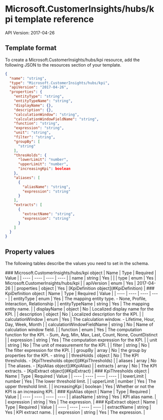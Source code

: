 # Microsoft.CustomerInsights/hubs/kpi template reference
API Version: 2017-04-26
## Template format

To create a Microsoft.CustomerInsights/hubs/kpi resource, add the following JSON to the resources section of your template.

```json
{
  "name": "string",
  "type": "Microsoft.CustomerInsights/hubs/kpi",
  "apiVersion": "2017-04-26",
  "properties": {
    "entityType": "string",
    "entityTypeName": "string",
    "displayName": {},
    "description": {},
    "calculationWindow": "string",
    "calculationWindowFieldName": "string",
    "function": "string",
    "expression": "string",
    "unit": "string",
    "filter": "string",
    "groupBy": [
      "string"
    ],
    "thresHolds": {
      "lowerLimit": "number",
      "upperLimit": "number",
      "increasingKpi": boolean
    },
    "aliases": [
      {
        "aliasName": "string",
        "expression": "string"
      }
    ],
    "extracts": [
      {
        "extractName": "string",
        "expression": "string"
      }
    ]
  }
}
```
## Property values

The following tables describe the values you need to set in the schema.

<a id="Microsoft.CustomerInsights/hubs/kpi" />
### Microsoft.CustomerInsights/hubs/kpi object
|  Name | Type | Required | Value |
|  ---- | ---- | ---- | ---- |
|  name | string | Yes |  |
|  type | enum | Yes | Microsoft.CustomerInsights/hubs/kpi |
|  apiVersion | enum | Yes | 2017-04-26 |
|  properties | object | Yes | [KpiDefinition object](#KpiDefinition) |


<a id="KpiDefinition" />
### KpiDefinition object
|  Name | Type | Required | Value |
|  ---- | ---- | ---- | ---- |
|  entityType | enum | Yes | The mapping entity type. - None, Profile, Interaction, Relationship |
|  entityTypeName | string | Yes | The mapping entity name. |
|  displayName | object | No | Localized display name for the KPI. |
|  description | object | No | Localized description for the KPI. |
|  calculationWindow | enum | Yes | The calculation window. - Lifetime, Hour, Day, Week, Month |
|  calculationWindowFieldName | string | No | Name of calculation window field. |
|  function | enum | Yes | The computation function for the KPI. - Sum, Avg, Min, Max, Last, Count, None, CountDistinct |
|  expression | string | Yes | The computation expression for the KPI. |
|  unit | string | No | The unit of measurement for the KPI. |
|  filter | string | No | The filter expression for the KPI. |
|  groupBy | array | No | the group by properties for the KPI. - string |
|  thresHolds | object | No | The KPI thresholds. - [KpiThresholds object](#KpiThresholds) |
|  aliases | array | No | The aliases. - [KpiAlias object](#KpiAlias) |
|  extracts | array | No | The KPI extracts. - [KpiExtract object](#KpiExtract) |


<a id="KpiThresholds" />
### KpiThresholds object
|  Name | Type | Required | Value |
|  ---- | ---- | ---- | ---- |
|  lowerLimit | number | Yes | The lower threshold limit. |
|  upperLimit | number | Yes | The upper threshold limit. |
|  increasingKpi | boolean | Yes | Whether or not the KPI is an increasing KPI. |


<a id="KpiAlias" />
### KpiAlias object
|  Name | Type | Required | Value |
|  ---- | ---- | ---- | ---- |
|  aliasName | string | Yes | KPI alias name. |
|  expression | string | Yes | The expression. |


<a id="KpiExtract" />
### KpiExtract object
|  Name | Type | Required | Value |
|  ---- | ---- | ---- | ---- |
|  extractName | string | Yes | KPI extract name. |
|  expression | string | Yes | The expression. |

